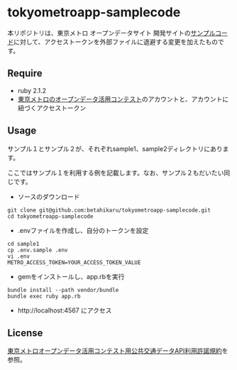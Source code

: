 tokyometroapp-samplecode
========================

本リポジトリは、東京メトロ オープンデータサイト 開発サイトの[サンプルコード](https://developer.tokyometroapp.jp/samplecode)に対して、アクセストークンを外部ファイルに退避する変更を加えたものです。

## Require
- ruby 2.1.2
- [東京メトロのオープンデータ活用コンテスト](http://tokyometro10th.jp/future/opendata/index.html)のアカウントと、アカウントに紐づくアクセストークン

## Usage
サンプル１とサンプル２が、それぞれsample1、sample2ディレクトリにあります。

ここではサンプル１を利用する例を記載します。なお、サンプル２もだいたい同じです。

- ソースのダウンロード
```
git clone git@github.com:betahikaru/tokyometroapp-samplecode.git
cd tokyometroapp-samplecode
```

- .envファイルを作成し、自分のトークンを設定
```
cd sample1
cp .env.sample .env
vi .env
METRO_ACCESS_TOKEN=YOUR_ACCESS_TOKEN_VALUE
```

- gemをインストールし、app.rbを実行
```
bundle install --path vendor/bundle
bundle exec ruby app.rb
```

- http://localhost:4567 にアクセス

## License
[東京メトロオープンデータ活用コンテスト用公共交通データAPI利用許諾規約](https://developer.tokyometroapp.jp/terms.html)を参照。
